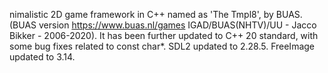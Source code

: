 nimalistic 2D game framework in C++ named as 'The Tmpl8', by BUAS. (BUAS version https://www.buas.nl/games IGAD/BUAS(NHTV)/UU - Jacco Bikker - 2006-2020). It has been further updated to C++ 20 standard, with some bug fixes related to const char*. SDL2 updated to 2.28.5. FreeImage updated to 3.14. 
